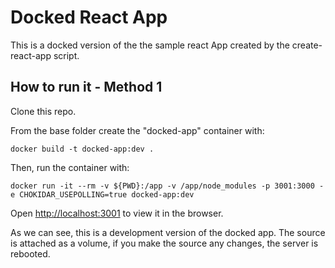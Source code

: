 # Docked React App

This is a docked version of the the sample react App created by the create-react-app script.

## How to run it - Method 1

Clone this repo.

From the base folder create the "docked-app" container with:

`docker build -t docked-app:dev .`

Then, run the container with:

`docker run -it --rm -v ${PWD}:/app -v /app/node_modules -p 3001:3000 -e CHOKIDAR_USEPOLLING=true docked-app:dev`

Open [http://localhost:3001](http://localhost:3001) to view it in the browser.

As we can see, this is a development version of the docked app. The source is attached as a volume, if you make the source any changes, the server is rebooted.
